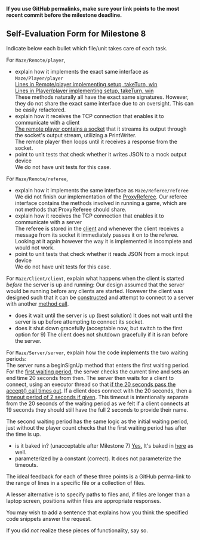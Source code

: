 **If you use GitHub permalinks, make sure your link points to the most recent commit before the milestone deadline.**

## Self-Evaluation Form for Milestone 8

Indicate below each bullet which file/unit takes care of each task.

For `Maze/Remote/player`,

- explain how it implements the exact same interface as `Maze/Player/player`\
[Lines in Remote/player implementing setup, takeTurn, win](https://github.khoury.northeastern.edu/CS4500-F22/plucky-bees/blob/cd9666f077d3a4ee7bfdab9f0a25a9597de9f0b3/Maze/Common/labyrinth/src/main/java/remote/ProxyPlayer.java#L49-L112)\
[Lines in Player/player implementing setup, takeTurn, win](https://github.khoury.northeastern.edu/CS4500-F22/plucky-bees/blob/cd9666f077d3a4ee7bfdab9f0a25a9597de9f0b3/Maze/Common/labyrinth/src/main/java/player/Player.java#L25-L43)\
These methods naturally all have the exact same signatures. However, they do not share the exact same interface due to an oversight. This can be easily refactored.
- explain how it receives the TCP connection that enables it to communicate with a client\
[The remote player contains a socket](https://github.khoury.northeastern.edu/CS4500-F22/plucky-bees/blob/cd9666f077d3a4ee7bfdab9f0a25a9597de9f0b3/Maze/Common/labyrinth/src/main/java/remote/ProxyPlayer.java#L27-L47)
that it streams its output through the socket's output stream, utilizing a PrintWriter.\
The remote player then loops until it receives a response from the socket.
- point to unit tests that check whether it writes JSON to a mock output device\
  We do not have unit tests for this case.

For `Maze/Remote/referee`,

- explain how it implements the same interface as `Maze/Referee/referee`
We did not finish our implementation of the [ProxyReferee](https://github.khoury.northeastern.edu/CS4500-F22/plucky-bees/blob/cd9666f077d3a4ee7bfdab9f0a25a9597de9f0b3/Maze/Common/labyrinth/src/main/java/remote/ProxyReferee.java#L1-L30). Our referee interface contains the methods involved in running a game, which are not methods that ProxyReferee should share.
- explain how it receives the TCP connection that enables it to communicate with a server\
The referee is stored in the [client](https://github.khoury.northeastern.edu/CS4500-F22/plucky-bees/blob/cd9666f077d3a4ee7bfdab9f0a25a9597de9f0b3/Maze/Common/labyrinth/src/main/java/remote/PlayerClient.java#L46-L47)
and whenever the client receives a message from its socket it immediately passes it on to the referee.
Looking at it again however the way it is implemented is incomplete and would not work.
- point to unit tests that check whether it reads JSON from a mock input device\
  We do not have unit tests for this case.

For `Maze/Client/client`, explain what happens when the client is started _before_ the server is up and running:
Our design assumed that the server would be running before any clients are started. However the client was designed such that it can be [constructed](https://github.khoury.northeastern.edu/CS4500-F22/plucky-bees/blob/cd9666f077d3a4ee7bfdab9f0a25a9597de9f0b3/Maze/Common/labyrinth/src/main/java/remote/PlayerClient.java#L22-L26) and attempt to connect to a server with another [method call](https://github.khoury.northeastern.edu/CS4500-F22/plucky-bees/blob/cd9666f077d3a4ee7bfdab9f0a25a9597de9f0b3/Maze/Common/labyrinth/src/main/java/remote/PlayerClient.java#L35-L53).
- does it wait until the server is up (best solution)
It does not wait until the server is up before attempting to connect its socket.
- does it shut down gracefully (acceptable now, but switch to the first option for 9)
The client does not shutdown gracefully if it is ran before the server.

For `Maze/Server/server`, explain how the code implements the two waiting periods:  \
The server runs a beginSignUp method that enters the first waiting period. For the [first waiting period](https://github.khoury.northeastern.edu/CS4500-F22/plucky-bees/blob/cd9666f077d3a4ee7bfdab9f0a25a9597de9f0b3/Maze/Common/labyrinth/src/main/java/remote/Server.java#L57-L87), the server checks the current time and sets an end time 20 seconds from then. The server then waits for a client to connect, using an executor thread so that [if the 20 seconds pass the accept() call times out](https://github.khoury.northeastern.edu/CS4500-F22/plucky-bees/blob/cd9666f077d3a4ee7bfdab9f0a25a9597de9f0b3/Maze/Common/labyrinth/src/main/java/remote/Server.java#L144-L156). If a client does connect with the 20 seconds, then a [timeout period of 2 seconds if given](https://github.khoury.northeastern.edu/CS4500-F22/plucky-bees/blob/cd9666f077d3a4ee7bfdab9f0a25a9597de9f0b3/Maze/Common/labyrinth/src/main/java/remote/Server.java#L165-L178). This timeout is intentionally separate from the 20 seconds of the waiting period as we felt if a client connects at 19 seconds they should still have the full 2 seconds to provide their name.

The second waiting period has the same logic as the initial waiting period, just without the player count checks that the first waiting period has after the time is up.
- is it baked in? (unacceptable after Milestone 7)
[Yes.](https://github.khoury.northeastern.edu/CS4500-F22/plucky-bees/blob/cd9666f077d3a4ee7bfdab9f0a25a9597de9f0b3/Maze/Common/labyrinth/src/main/java/remote/Server.java#L57-L87)
It's baked in [here](https://github.khoury.northeastern.edu/CS4500-F22/plucky-bees/blob/cd9666f077d3a4ee7bfdab9f0a25a9597de9f0b3/Maze/Common/labyrinth/src/main/java/remote/Server.java#L173-L180)
as well.
- parameterized by a constant (correct).
It does not parameterize the timeouts.

The ideal feedback for each of these three points is a GitHub
perma-link to the range of lines in a specific file or a collection of
files.

A lesser alternative is to specify paths to files and, if files are
longer than a laptop screen, positions within files are appropriate
responses.

You may wish to add a sentence that explains how you think the
specified code snippets answer the request.

If you did *not* realize these pieces of functionality, say so.

